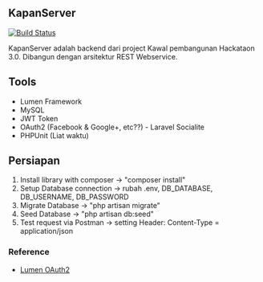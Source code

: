 ## KapanServer

[![Build Status](https://travis-ci.org/laravel/lumen-framework.svg)](https://travis-ci.org/laravel/lumen-framework)

KapanServer adalah backend dari project Kawal pembangunan Hackataon 3.0. Dibangun dengan arsitektur REST Webservice.

## Tools

- Lumen Framework
- MySQL
- JWT Token
- OAuth2 (Facebook & Google+, etc??) - Laravel Socialite
- PHPUnit (Liat waktu)


## Persiapan

1. Install library with composer -> "composer install"
2. Setup Database connection -> rubah .env, DB_DATABASE, DB_USERNAME, DB_PASSWORD
3. Migrate Database -> "php artisan migrate"
4. Seed Database -> "php artisan db:seed"
5. Test request via Postman -> setting Header: Content-Type = application/json

### Reference

- [Lumen OAuth2](https://github.com/barryvdh/barryvdh.github.io/blob/master/_posts/2015-07-19-oauth-in-javascript-apps-with-angular-lumen-using-satellizer-laravel-socialite.md)
